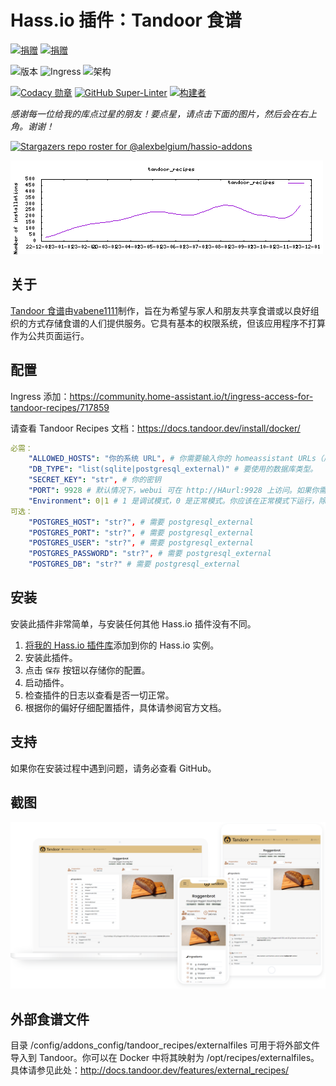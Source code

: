 # Hass.io 插件：Tandoor 食谱

[![捐赠][donation-badge]](https://www.buymeacoffee.com/alexbelgium)
[![捐赠][paypal-badge]](https://www.paypal.com/donate/?hosted_button_id=DZFULJZTP3UQA)

![版本](https://img.shields.io/badge/dynamic/json?label=Version&query=%24.version&url=https%3A%2F%2Fraw.githubusercontent.com%2Falexbelgium%2Fhassio-addons%2Fmaster%2Ftandoor_recipes%2Fconfig.json)
![Ingress](https://img.shields.io/badge/dynamic/json?label=Ingress&query=%24.ingress&url=https%3A%2F%2Fraw.githubusercontent.com%2Falexbelgium%2Fhassio-addons%2Fmaster%2Ftandoor_recipes%2Fconfig.json)
![架构](https://img.shields.io/badge/dynamic/json?color=success&label=Arch&query=%24.arch&url=https%3A%2F%2Fraw.githubusercontent.com%2Falexbelgium%2Fhassio-addons%2Fmaster%2Ftandoor_recipes%2Fconfig.json)

[![Codacy 勋章](https://app.codacy.com/project/badge/Grade/9c6cf10bdbba45ecb202d7f579b5be0e)](https://www.codacy.com/gh/alexbelgium/hassio-addons/dashboard?utm_source=github.com&utm_medium=referral&utm_content=alexbelgium/hassio-addons&utm_campaign=Badge_Grade)
[![GitHub Super-Linter](https://img.shields.io/github/actions/workflow/status/alexbelgium/hassio-addons/weekly-supelinter.yaml?label=Lint%20code%20base)](https://github.com/alexbelgium/hassio-addons/actions/workflows/weekly-supelinter.yaml)
[![构建者](https://img.shields.io/github/actions/workflow/status/alexbelgium/hassio-addons/onpush_builder.yaml?label=Builder)](https://github.com/alexbelgium/hassio-addons/actions/workflows/onpush_builder.yaml)

[donation-badge]: https://img.shields.io/badge/Buy%20me%20a%20coffee%20(no%20paypal)-%23d32f2f?logo=buy-me-a-coffee&style=flat&logoColor=white
[paypal-badge]: https://img.shields.io/badge/Buy%20me%20a%20coffee%20with%20Paypal-0070BA?logo=paypal&style=flat&logoColor=white

_感谢每一位给我的库点过星的朋友！要点星，请点击下面的图片，然后会在右上角。谢谢！_

[![Stargazers repo roster for @alexbelgium/hassio-addons](https://raw.githubusercontent.com/alexbelgium/hassio-addons/master/.github/stars2.svg)](https://github.com/alexbelgium/hassio-addons/stargazers)

![下载演变](https://raw.githubusercontent.com/alexbelgium/hassio-addons/master/tandoor_recipes/stats.png)

## 关于

[Tandoor 食谱](https://github.com/TandoorRecipes/recipes)由[vabene1111](https://github.com/vabene1111)制作，旨在为希望与家人和朋友共享食谱或以良好组织的方式存储食谱的人们提供服务。它具有基本的权限系统，但该应用程序不打算作为公共页面运行。

## 配置

Ingress 添加：https://community.home-assistant.io/t/ingress-access-for-tandoor-recipes/717859

请查看 Tandoor Recipes 文档：https://docs.tandoor.dev/install/docker/

```yaml
必需：
    "ALLOWED_HOSTS": "你的系统 URL", # 你需要输入你的 homeassistant URLs（用逗号分隔，无空格）以允许 ingress 工作
    "DB_TYPE": "list(sqlite|postgresql_external)" # 要使用的数据库类型。
    "SECRET_KEY": "str", # 你的密钥
    "PORT": 9928 # 默认情况下，webui 可在 http://HAurl:9928 上访问。如果你需要更改端口，应该只通过此选项进行更改，而不是在应用程序内部
    "Environment": 0|1 # 1 是调试模式，0 是正常模式。你应该在正常模式下运行，除非正在主动开发。
可选：
    "POSTGRES_HOST": "str?", # 需要 postgresql_external
    "POSTGRES_PORT": "str?", # 需要 postgresql_external
    "POSTGRES_USER": "str?", # 需要 postgresql_external
    "POSTGRES_PASSWORD": "str?", # 需要 postgresql_external
    "POSTGRES_DB": "str?" # 需要 postgresql_external
```

## 安装

安装此插件非常简单，与安装任何其他 Hass.io 插件没有不同。

1. [将我的 Hass.io 插件库][repository]添加到你的 Hass.io 实例。
1. 安装此插件。
1. 点击 `保存` 按钮以存储你的配置。
1. 启动插件。
1. 检查插件的日志以查看是否一切正常。
1. 根据你的偏好仔细配置插件，具体请参阅官方文档。

## 支持

如果你在安装过程中遇到问题，请务必查看 GitHub。

## 截图

![图片](https://github.com/TandoorRecipes/recipes/raw/develop/docs/preview.png)

[repository]: https://github.com/alexbelgium/hassio-addons

## 外部食谱文件
目录 /config/addons_config/tandoor_recipes/externalfiles 可用于将外部文件导入到 Tandoor。你可以在 Docker 中将其映射为 /opt/recipes/externalfiles。
具体请参见此处：http://docs.tandoor.dev/features/external_recipes/